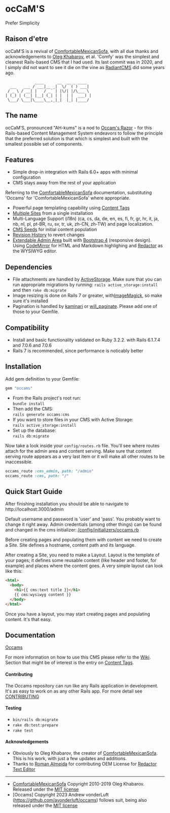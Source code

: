 # ocCaM'S

Prefer Simplicity

## Raison d'etre

ocCaM'S is a revival of [ComfortableMexicanSofa](https://github.com/comfy/comfortable-mexican-sofa), with all due thanks and acknowledgements to [Oleg Khabarov](https://github.com/GBH), et al. 'Comfy' was the simplest and cleanest Rails-based CMS that I had used. Its last commit was in 2020, and I simply did not want to see it die on the vine as [RadiantCMS](https://github.com/radiant/radiant) did some years ago.

```
             ____      __  __ _ ____
  ___   ___ / ___|__ _|  \/  ( ) ___|
 / _ \ / __| |   / _` | |\/| |/\___ \
| (_) | (__| |__| (_| | |  | |  ___) |
 \___/ \___|\____\__,_|_|  |_| |____/

``` 

## The name

ocCaM'S, pronounced "AH-kums" is a nod to [Occam's Razor](https://en.wikipedia.org/wiki/Occam%27s_razor) - for this Rails-based Content Management System endeavors to follow the principle that the preferred solution is that which is simplest and built with the smallest possible set of components.

## Features

* Simple drop-in integration with Rails 6.0+ apps with minimal configuration
* CMS stays away from the rest of your application

Referring to the [ComfortableMexicanSofa](https://github.com/comfy/comfortable-mexican-sofa) documentation, substituting 'Occams' for 'ComfortableMexicanSofa' where appropriate.

* Powerful page templating capability using [Content Tags](https://github.com/avonderluft/occams/wiki/Content-Tags)
* [Multiple Sites](https://github.com/avonderluft/occams/wiki/Sites) from a single installation
* Multi-Language Support (i18n) (ca, cs, da, de, en, es, fi, fr, gr, hr, it, ja, nb, nl, pl, pt-BR, ru, sv, tr, uk, zh-CN, zh-TW) and page localization.
* [CMS Seeds](https://github.com/comfy/comfortable-mexican-sofa/wiki/Docs:-CMS-Seeds) for initial content population
* [Revision History](https://github.com/comfy/comfortable-mexican-sofa/wiki/Docs:-Revisions) to revert changes
* [Extendable Admin Area](https://github.com/comfy/comfortable-mexican-sofa/wiki/HowTo:-Reusing-Admin-Area) built with [Bootstrap 4](http://getbootstrap.com) (responsive design). Using [CodeMirror](http://codemirror.net) for HTML and Markdown highlighing and [Redactor](http://imperavi.com/redactor) as the WYSIWYG editor.

## Dependencies

* File attachments are handled by [ActiveStorage](https://github.com/rails/rails/tree/master/activestorage). Make sure that you can run appropriate migrations by running: `rails active_storage:install` and then `rake db:migrate`
* Image resizing is done on Rails 7 or greater, with[ImageMagick](http://www.imagemagick.org/script/download.php), so make sure it's installed
* Pagination is handled by [kaminari](https://github.com/amatsuda/kaminari) or [will_paginate](https://github.com/mislav/will_paginate). Please add one of those to your Gemfile.

## Compatibility

- Install and basic functionality validated on Ruby 3.2.2. with Rails 6.1.7.4 and 7.0.6 and 7.0.6
- Rails 7 is recommended, since performance is noticably better

## Installation

Add gem definition to your Gemfile:

```ruby
gem "occams"
```

* From the Rails project's root run:  
  `bundle install`
* Then add the CMS:  
  `rails generate occams:cms`
* If you want to store files in your CMS with Active Storage:  
  `rails active_storage:install`
* Set up the database:  
  `rails db:migrate`
    
Now take a look inside your `config/routes.rb` file. You'll see where routes attach for the admin area and content serving. Make sure that content serving route appears as a very last item or it will make all other routes to be inaccessible.

```ruby
occams_route :cms_admin, path: "/admin"
occams_route :cms, path: "/"
```

## Quick Start Guide

After finishing installation you should be able to navigate to http://localhost:3000/admin

Default username and password is 'user' and 'pass'. You probably want to change it right away. Admin credentials (among other things) can be found and changed in the cms initializer: [/config/initializers/occams.rb](https://github.com/avonderluft/occams/blob/main/config/initializers/occams.rb)

Before creating pages and populating them with content we need to create a Site. Site defines a hostname, content path and its language.

After creating a Site, you need to make a Layout. Layout is the template of your pages; it defines some reusable content (like header and footer, for example) and places where the content goes. A very simple layout can look like this:

```html
<html>
  <body>
    <h1>{{ cms:text title }}</h1>
    {{ cms:wysiwyg content }}
  </body>
</html>
```

Once you have a layout, you may start creating pages and populating content. It's that easy.

## Documentation

[Occams](https://github.com/avonderluft/occams)

For more information on how to use this CMS please refer to the [Wiki](https://github.com/avonderluft/occams/wiki). Section that might be of interest is the entry
on [Content Tags](https://github.com/comfy/avonderluft/occams/Content-Tags).

#### Contributing

The Occams repository can run like any Rails application in development. It's as easy to work on as any other Rails app.
For more detail see [CONTRIBUTING](CONTRIBUTING.md)

#### Testing

- `bin/rails db:migrate`
- `rake db:test:prepare`
- `rake test`

#### Acknowledgements

- Obviously to Oleg Khabarov, the creator of [ComfortableMexicanSofa](https://github.com/comfy/comfortable-mexican-sofa). This is his work, with just a few updates and additions.
- Thanks to [Roman Almeida](https://github.com/nasmorn) for contributing OEM License for [Redactor Text Editor](http://imperavi.com/redactor)

---
- [ComfortableMexicanSofa](https://github.com/comfy/comfortable-mexican-sofa) Copyright 2010-2019 Oleg Khabarov. Released under the [MIT license](LICENSE)
- [Occams] Copyright 2023 Andrew vonderLuft (https://github.com/avonderluft/occams) follows suit, being also released under the [MIT license](LICENSE)
